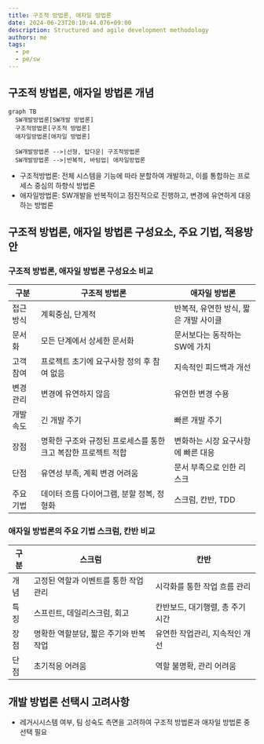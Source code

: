 ```yaml
---
title: 구조적 방법론, 애자일 방법론
date: 2024-06-23T20:10:44.076+09:00
description: Structured and agile development methodology
authors: me
tags:
  - pe
  - pe/sw
---
```


## 구조적 방법론, 애자일 방법론 개념

```mermaid
graph TB
  SW개발방법론[SW개발 방법론]
  구조적방법론[구조적 방법론]
  애자일방법론[애자일 방법론]

  SW개발방법론 -->|선형, 탑다운| 구조적방법론
  SW개발방법론 -->|반복적, 바텀업| 애자일방법론
```

- 구조적방법론: 전체 시스템을 기능에 따라 분할하여 개발하고, 이를 통합하는 프로세스 중심의 하향식 방법론
- 애자일방법론: SW개발을 반복적이고 점진적으로 진행하고, 변경에 유연하게 대응하는 방법론

## 구조적 방법론, 애자일 방법론 구성요소, 주요 기법, 적용방안

### 구조적 방법론, 애자일 방법론 구성요소 비교

| 구분 | 구조적 방법론 | 애자일 방법론 |
| --- | --- | --- |
| 접근방식 | 계획중심, 단계적 | 반복적, 유연한 방식, 짧은 개발 사이클 |
| 문서화 | 모든 단계에서 상세한 문서화 | 문서보다는 동작하는 SW에 가치|
| 고객 참여 | 프로젝트 초기에 요구사항 정의 후 참여 없음 | 지속적인 피드백과 개선 |
| 변경관리 | 변경에 유연하지 않음 | 유연한 변경 수용 |
| 개발 속도 | 긴 개발 주기 | 빠른 개발 주기 |
 |장점 | 명확한 구조와 규정된 프로세스를 통한 크고 복잡한 프로젝트 적합 | 변화하는 시장 요구사항에 빠른 대응 |
 | 단점 | 유연성 부족, 계획 변경 어려움 | 문서 부족으로 인한 리스크 |
 | 주요 기법 | 데이터 흐름 다이어그램, 분할 정복, 정형화 | 스크럼, 칸반, TDD |

### 애자일 방법론의 주요 기법 스크럼, 칸반 비교

| 구분 | 스크럼 | 칸반 |
| --- | --- | --- |
| 개념 | 고정된 역할과 이벤트를 통한 작업관리 | 시각화를 통한 작업 흐름 관리 |
| 특징 | 스프린트, 데일리스크럼, 회고 | 칸반보드, 대기행렬, 총 주기 시간 |
| 장점 | 명확한 역할분담, 짧은 주기와 반복작업 | 유연한 작업관리, 지속적인 개선 |
| 단점 | 초기적응 어려움 | 역할 불명확, 관리 어려움 |

## 개발 방법론 선택시 고려사항

- 레거시시스템 여부, 팀 성숙도 측면을 고려하여 구조적 방법론과 애자일 방법론 중 선택 필요
